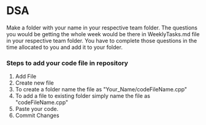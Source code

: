 # DSA

Make a folder with your name in your respective team folder.
The questions you would be getting the whole week would be there in WeeklyTasks.md file in your respective team folder.
You have to complete those questions in the time allocated to you and add it to your folder.

### Steps to add your code file in repository
1. Add File
2. Create new file
3. To create a folder name the file as "Your_Name/codeFileName.cpp"
4. To add a file to existing folder simply name the file as "codeFileName.cpp"
5. Paste your code.
6. Commit Changes
